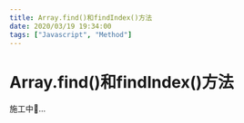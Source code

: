 ```yaml
---
title: Array.find()和findIndex()方法
date: 2020/03/19 19:34:00
tags: ["Javascript", "Method"]
---
```


# Array.find()和findIndex()方法

<ClientOnly>
  <display-bar :displayData="$frontmatter"></display-bar>
</ClientOnly>

施工中🚧...

